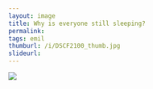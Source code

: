 ```yaml
---
layout: image
title: Why is everyone still sleeping?
permalink: 
tags: emil
thumburl: /i/DSCF2100_thumb.jpg
slideurl: 
---
```


![]({{site.url}}/i/DSCF2100_thumb.jpg)

